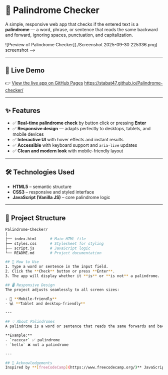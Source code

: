 # 📝 Palindrome Checker

A simple, responsive web app that checks if the entered text is a **palindrome** — a word, phrase, or sentence that reads the same backward and forward, ignoring spaces, punctuation, and capitalization.

![Preview of Palindrome Checker](./Screenshot 2025-09-30 225336.png) screenshot -->

---

## 🚀 Live Demo
👉 [View the live app on GitHub Pages](#) https://stabat47.github.io/Palindrome-checker/

---

## ✨ Features
- ✅ **Real-time palindrome check** by button click or pressing **Enter**  
- ✅ **Responsive design** — adapts perfectly to desktops, tablets, and mobile devices  
- ✅ **Interactive UI** with hover effects and instant results  
- ✅ **Accessible** with keyboard support and `aria-live` updates  
- ✅ **Clean and modern look** with mobile-friendly layout  

---

## 🛠️ Technologies Used
- **HTML5** – semantic structure  
- **CSS3** – responsive and styled interface  
- **JavaScript (Vanilla JS)** – core palindrome logic  

---

## 📂 Project Structure
```bash
Palindrome-Checker/
│
├── index.html      # Main HTML file
├── styles.css      # Stylesheet for styling
├── script.js       # JavaScript logic
└── README.md       # Project documentation

## 📖 How to Use
1. Type a word or sentence in the input field.
2. Click the **Check** button or press **Enter**.
3. The app will display whether it **is** or **is not** a palindrome.

## 🖥️ Responsive Design  
The project adjusts seamlessly to all screen sizes:  

- 📱 **Mobile-friendly**  
- 💻 **Tablet and desktop-friendly**  

---

## 💡 About Palindromes  
A palindrome is a word or sentence that reads the same forwards and backwards.  

**Example:**  
- `racecar` ✅ palindrome  
- `hello` ❌ not a palindrome  

---

## 🙌 Acknowledgements  
Inspired by **[freeCodeCamp](https://www.freecodecamp.org/)** JavaScript project challenges.
